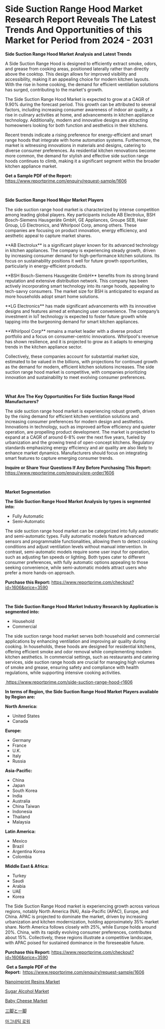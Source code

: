 <p><h1>Side Suction Range Hood Market Research Report Reveals The Latest Trends And Opportunities of this Market for Period from 2024 - 2031</h1></p><p><strong>Side Suction Range Hood Market Analysis and Latest Trends</strong></p>
<p><p>A Side Suction Range Hood is designed to efficiently extract smoke, odors, and grease from cooking areas, positioned laterally rather than directly above the cooktop. This design allows for improved visibility and accessibility, making it an appealing choice for modern kitchen layouts. With the rise in home cooking, the demand for efficient ventilation solutions has surged, contributing to the market's growth.</p><p>The Side Suction Range Hood Market is expected to grow at a CAGR of 9.90% during the forecast period. This growth can be attributed to several factors, including increasing consumer awareness of indoor air quality, a rise in culinary activities at home, and advancements in kitchen appliance technology. Additionally, modern and innovative designs are attracting homeowners looking for both function and aesthetics in their kitchens.</p><p>Recent trends indicate a rising preference for energy-efficient and smart range hoods that integrate with home automation systems. Furthermore, the market is witnessing innovations in materials and designs, catering to diverse consumer preferences. As residential kitchen renovations become more common, the demand for stylish and effective side suction range hoods continues to climb, making it a significant segment within the broader kitchen appliance market.</p></p>
<p><strong>Get a Sample PDF of the Report:&nbsp;</strong> <a href="https://www.reportprime.com/enquiry/request-sample/1606">https://www.reportprime.com/enquiry/request-sample/1606</a></p>
<p>&nbsp;</p>
<p><strong>Side Suction Range Hood Major Market Players</strong></p>
<p><p>The side suction range hood market is characterized by intense competition among leading global players. Key participants include AB Electrolux, BSH Bosch-Siemens Hausgeräte GmbH, GE Appliances, Groupe SEB, Haier Group, LG Electronics, and Whirlpool Corp, among others. These companies are focusing on product innovation, energy efficiency, and aesthetic appeal to capture market shares.</p><p>**AB Electrolux** is a significant player known for its advanced technology in kitchen appliances. The company is experiencing steady growth, driven by increasing consumer demand for high-performance kitchen solutions. Its focus on sustainability positions it well for future growth opportunities, particularly in energy-efficient products.</p><p>**BSH Bosch-Siemens Hausgeräte GmbH** benefits from its strong brand reputation and extensive distribution network. This company has been actively incorporating smart technology into its range hoods, appealing to tech-savvy consumers. The market size for BSH is anticipated to expand as more households adopt smart home solutions.</p><p>**LG Electronics** has made significant advancements with its innovative designs and features aimed at enhancing user convenience. The company’s investment in IoT technology is expected to foster future growth while tapping into the burgeoning demand for smart kitchen appliances.</p><p>**Whirlpool Corp** remains a market leader with a diverse product portfolio and a focus on consumer-centric innovations. Whirlpool's revenue has shown resilience, and it is projected to grow as it adapts to emerging trends in the kitchen appliance sector.</p><p>Collectively, these companies account for substantial market size, estimated to be valued in the billions, with projections for continued growth as the demand for modern, efficient kitchen solutions increases. The side suction range hood market is competitive, with companies prioritizing innovation and sustainability to meet evolving consumer preferences.</p></p>
<p>&nbsp;</p>
<p><strong>What Are The Key Opportunities For Side Suction Range Hood Manufacturers?</strong></p>
<p><p>The side suction range hood market is experiencing robust growth, driven by the rising demand for efficient kitchen ventilation solutions and increasing consumer preferences for modern design and aesthetics. Innovations in technology, such as improved airflow efficiency and quieter operation, are propelling product development. The market is projected to expand at a CAGR of around 6-8% over the next five years, fueled by urbanization and the growing trend of open-concept kitchens. Regulatory standards emphasizing energy efficiency and air quality are also likely to enhance market dynamics. Manufacturers should focus on integrating smart features to capture emerging consumer trends.</p></p>
<p><strong>Inquire or Share Your Questions If Any Before Purchasing This Report:</strong> <a href="https://www.reportprime.com/enquiry/pre-order/1606">https://www.reportprime.com/enquiry/pre-order/1606</a></p>
<p>&nbsp;</p>
<p><strong>Market Segmentation</strong></p>
<p><strong>The Side Suction Range Hood Market Analysis by types is segmented into:</strong></p>
<p><ul><li>Fully Automatic</li><li>Semi-Automatic</li></ul></p>
<p><p>The side suction range hood market can be categorized into fully automatic and semi-automatic types. Fully automatic models feature advanced sensors and programmable functionalities, allowing them to detect cooking conditions and adjust ventilation levels without manual intervention. In contrast, semi-automatic models require some user input for operation, such as adjusting fan speeds or lighting. Both types cater to different consumer preferences, with fully automatic options appealing to those seeking convenience, while semi-automatic models attract users who prefer a more hands-on approach.</p></p>
<p><strong>Purchase this Report:&nbsp;</strong><a href="https://www.reportprime.com/checkout?id=1606&price=3590">https://www.reportprime.com/checkout?id=1606&price=3590</a></p>
<p>&nbsp;</p>
<p><strong>The Side Suction Range Hood Market Industry Research by Application is segmented into:</strong></p>
<p><ul><li>Household</li><li>Commercial</li></ul></p>
<p><p>The side suction range hood market serves both household and commercial applications by enhancing ventilation and improving air quality during cooking. In households, these hoods are designed for residential kitchens, offering efficient smoke and odor removal while complementing modern kitchen aesthetics. In commercial settings, such as restaurants and catering services, side suction range hoods are crucial for managing high volumes of smoke and grease, ensuring safety and compliance with health regulations, while supporting intensive cooking activities.</p></p>
<p><a href="https://www.reportprime.com/side-suction-range-hood-r1606">&nbsp;https://www.reportprime.com/side-suction-range-hood-r1606</a></p>
<p><strong>In terms of Region, the Side Suction Range Hood Market Players available by Region are:</strong></p>
<p>
    <p> <strong> North America: </strong>
        <ul>
            <li>United States</li>
            <li>Canada</li>
        </ul>
        </p> 
    <p> <strong> Europe: </strong>
        <ul>
            <li>Germany</li>
            <li>France</li>
            <li>U.K.</li>
            <li>Italy</li>
            <li>Russia</li>
        </ul>
        </p> 
    <p> <strong> Asia-Pacific: </strong>
        <ul>
            <li>China</li>
            <li>Japan</li>
            <li>South Korea</li>
            <li>India</li>
            <li>Australia</li>
            <li>China Taiwan</li>
            <li>Indonesia</li>
            <li>Thailand</li>
            <li>Malaysia</li>
        </ul>
        </p> 
    <p> <strong> Latin America: </strong>
        <ul>
            <li>Mexico</li>
            <li>Brazil</li>
            <li>Argentina Korea</li>
            <li>Colombia</li>
        </ul>
        </p> 
    <p> <strong> Middle East & Africa: </strong>
        <ul>
            <li>Turkey</li>
            <li>Saudi</li>
            <li>Arabia</li>
            <li>UAE</li>
            <li>Korea</li>
        </ul>
    </p>
    </p>
<p><p>The Side Suction Range Hood market is experiencing growth across various regions, notably North America (NA), Asia-Pacific (APAC), Europe, and China. APAC is projected to dominate the market, driven by increasing urbanization and kitchen modernization, holding approximately 35% market share. North America follows closely with 25%, while Europe holds around 20%. China, with its rapidly evolving consumer preferences, contributes about 15%. Collectively, these regions illustrate a competitive landscape, with APAC poised for sustained dominance in the foreseeable future.</p></p>
<p><strong>Purchase this Report: </strong><a href="https://www.reportprime.com/checkout?id=1606&price=3590">https://www.reportprime.com/checkout?id=1606&price=3590</a></p>
<p>&nbsp;<strong>Get a Sample PDF of the Report:&nbsp;&nbsp;</strong><a href="https://www.reportprime.com/enquiry/request-sample/1606">https://www.reportprime.com/enquiry/request-sample/1606</a></p>
<p><strong></strong></p>
<p><p><a href="https://issuu.com/reportprime-2/docs/nanoimprint-resins-market-size-2030_f006621a22b947">Nanoimprint Resins Market</a></p><p><a href="https://www.linkedin.com/pulse/global-sugar-alcohol-market-sector2024-2031-metrics-strategic-f5vvf?trackingId=Rn91YxPlQbCtP4sXMKgMDQ%3D%3D">Sugar Alcohol Market</a></p><p><a href="https://medium.com/@eltaoberts/strategic-market-insights-into-the-global-baby-cheese-market-2024-2031-92eac11b2715">Baby Cheese Market</a></p><p><a href="https://medium.com/@maudabbott7/%E4%B8%89%E8%84%9A%E3%81%A8%E3%83%A2%E3%83%8E%E3%83%9D%E3%83%83%E3%83%89%E5%B8%82%E5%A0%B4%E5%B1%95%E6%9C%9B-%E5%AE%8C%E5%85%A8%E3%81%AA%E7%94%A3%E6%A5%AD%E5%88%86%E6%9E%90-2024%E5%B9%B4%E3%81%8B%E3%82%892031%E5%B9%B4%E3%81%BE%E3%81%A7-a4c52c204e6b">三脚と一脚</a></p><p><a href="https://medium.com/@latoyanorton57/%EC%9E%90%EA%B8%B0-%EB%A1%9C%EC%9B%8C-%EC%8B%9C%EC%9E%A5-%EC%A0%84%EB%A7%9D-%EB%B0%8F-2024%EB%85%84%EB%B6%80%ED%84%B0-2031%EB%85%84%EA%B9%8C%EC%A7%80%EC%9D%98-%EC%98%88%EC%B8%A1-e1d1c3ee2358">마그네틱 로워</a></p></p>